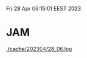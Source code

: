 Fri 28 Apr 06:15:01 EEST 2023
# JAM
<a href='./cache/202304/28_06.log'>./cache/202304/28_06.log</a>
